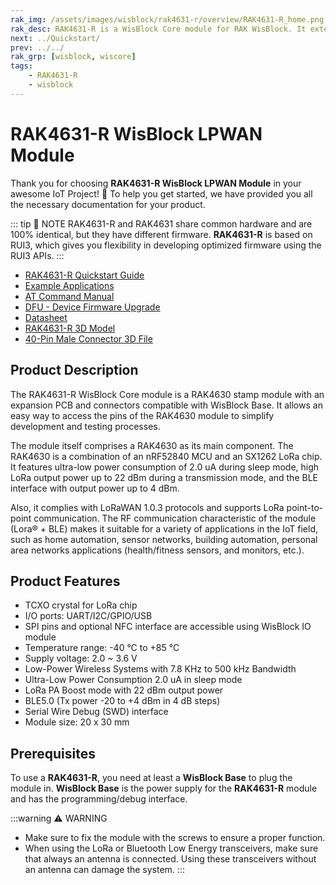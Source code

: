 ```yaml
---
rak_img: /assets/images/wisblock/rak4631-r/overview/RAK4631-R_home.png
rak_desc: RAK4631-R is a WisBlock Core module for RAK WisBlock. It extends the WisBlock series with a powerful Nordic nRF52840 MCU that supports Bluetooth 5.0 (Bluetooth Low Energy) and the newest LoRa transceiver from Semtech, the SX1262. RAK4631-R firmware is based on RUI3.
next: ../Quickstart/
prev: ../../
rak_grp: [wisblock, wiscore]
tags:
    - RAK4631-R
    - wisblock
---
```


# RAK4631-R WisBlock LPWAN Module

Thank you for choosing **RAK4631-R WisBlock LPWAN Module** in your awesome IoT Project! 🎉 To help you get started, we have provided you all the necessary documentation for your product.

::: tip 📝 NOTE
RAK4631-R and RAK4631 share common hardware and are 100% identical, but they have different firmware. **RAK4631-R** is based on RUI3, which gives you flexibility in developing optimized firmware using the RUI3 APIs.
:::

* [RAK4631-R Quickstart Guide](../Quickstart/)
* [Example Applications](../Examples/)
* [AT Command Manual](../AT-Command-Manual/)
* [DFU - Device Firmware Upgrade](../DFU/)
* [Datasheet](../Datasheet/)
* [RAK4631-R 3D Model](https://downloads.rakwireless.com/3D_File/WisBlock/3D_RAK4631.stp)
* [40-Pin Male Connector 3D File](https://downloads.rakwireless.com/3D_File/Accessory/WisConnector/M40S1003K6M.stp)

## Product Description

The RAK4631-R WisBlock Core module is a RAK4630 stamp module with an expansion PCB and connectors compatible with WisBlock Base. It allows an easy way to access the pins of the RAK4630 module to simplify development and testing processes.

The module itself comprises a RAK4630 as its main component. The RAK4630 is a combination of an nRF52840 MCU and an SX1262 LoRa chip. It features ultra-low power consumption of 2.0&nbsp;uA during sleep mode, high LoRa output power up to 22&nbsp;dBm during a transmission mode, and the BLE interface with output power up to 4&nbsp;dBm.

Also, it complies with LoRaWAN 1.0.3 protocols and supports LoRa point-to-point communication. The RF communication characteristic of the module (Lora® + BLE) makes it suitable for a variety of applications in the IoT field, such as home automation, sensor networks, building automation, personal area networks applications (health/fitness sensors, and monitors, etc.).


## Product Features
 
- TCXO crystal for LoRa chip
- I/O ports: UART/I2C/GPIO/USB
- SPI pins and optional NFC interface are accessible using WisBlock IO module
- Temperature range: -40&nbsp;°C to +85&nbsp;°C
- Supply voltage: 2.0 ~ 3.6&nbsp;V
- Low-Power Wireless Systems with 7.8&nbsp;KHz to 500&nbsp;kHz Bandwidth
- Ultra-Low Power Consumption 2.0&nbsp;uA in sleep mode
- LoRa PA Boost mode with 22&nbsp;dBm output power
- BLE5.0 (Tx power -20 to +4&nbsp;dBm in 4&nbsp;dB steps)
- Serial Wire Debug (SWD) interface
- Module size: 20 x 30&nbsp;mm

## Prerequisites

To use a **RAK4631-R**, you need at least a **WisBlock Base** to plug the module in. **WisBlock Base** is the power supply for the **RAK4631-R** module and has the programming/debug interface.   

:::warning ⚠️ WARNING    
- Make sure to fix the module with the screws to ensure a proper function.
- When using the LoRa or Bluetooth Low Energy transceivers, make sure that always an antenna is connected. Using these transceivers without an antenna can damage the system.
:::
